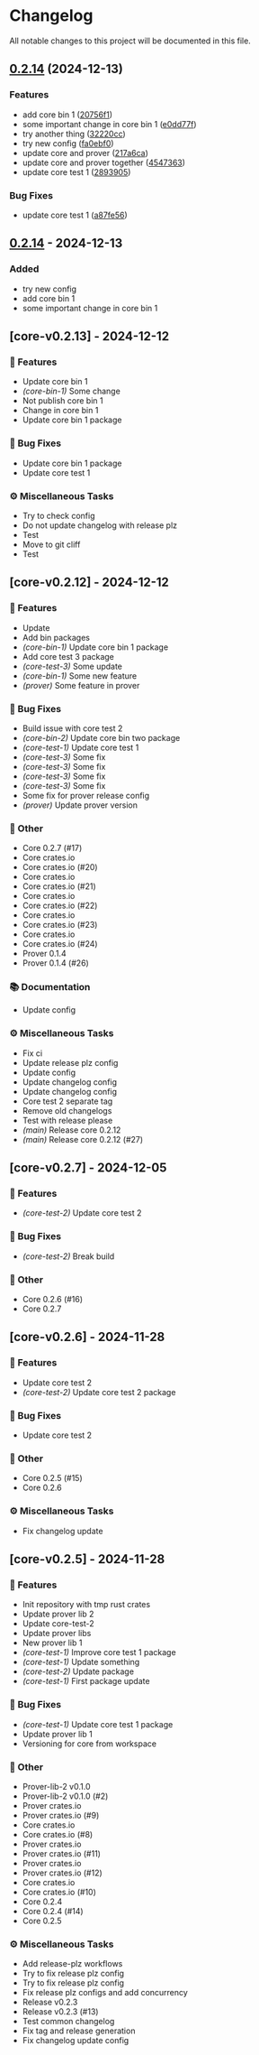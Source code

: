 # Changelog

All notable changes to this project will be documented in this file.

## [0.2.14](https://github.com/antonbaliasnikov/release-pls-plz/compare/core-v0.2.13...core-v0.2.14) (2024-12-13)


### Features

* add core bin 1 ([20756f1](https://github.com/antonbaliasnikov/release-pls-plz/commit/20756f100274a1b31324575a70828a4762627150))
* some important change in core bin 1 ([e0dd77f](https://github.com/antonbaliasnikov/release-pls-plz/commit/e0dd77fb6146bc064576d73a1fd4fdd326a7ed5c))
* try another thing ([32220cc](https://github.com/antonbaliasnikov/release-pls-plz/commit/32220cc17f7e1bee60ada823bd46c8aed0a97d08))
* try new config ([fa0ebf0](https://github.com/antonbaliasnikov/release-pls-plz/commit/fa0ebf0ebb91616fce8c6e80e8670653ce7d6517))
* update core and prover ([217a6ca](https://github.com/antonbaliasnikov/release-pls-plz/commit/217a6cafa4a9dc4e214c385bc934f9f6f8294d09))
* update core and prover together ([4547363](https://github.com/antonbaliasnikov/release-pls-plz/commit/45473630f419c1c6683147c7dcb242578486c68e))
* update core test 1 ([2893905](https://github.com/antonbaliasnikov/release-pls-plz/commit/2893905c48eb65c48c0b16f0a942403ca6c6a94b))


### Bug Fixes

* update core test 1 ([a87fe56](https://github.com/antonbaliasnikov/release-pls-plz/commit/a87fe562d9ea2b7da9a3764e4c6a8b8531f8cb93))

## [0.2.14](https://github.com/antonbaliasnikov/release-pls-plz/compare/core-v0.2.13...core-v0.2.14) - 2024-12-13

### Added

- try new config
- add core bin 1
- some important change in core bin 1

## [core-v0.2.13] - 2024-12-12

### 🚀 Features

- Update core bin 1
- *(core-bin-1)* Some change
- Not publish core bin 1
- Change in core bin 1
- Update core bin 1 package

### 🐛 Bug Fixes

- Update core bin 1 package
- Update core test 1

### ⚙️ Miscellaneous Tasks

- Try to check config
- Do not update changelog with release plz
- Test
- Move to git cliff
- Test

## [core-v0.2.12] - 2024-12-12

### 🚀 Features

- Update
- Add bin packages
- *(core-bin-1)* Update core bin 1 package
- Add core test 3 package
- *(core-test-3)* Some update
- *(core-bin-1)* Some new feature
- *(prover)* Some feature in prover

### 🐛 Bug Fixes

- Build issue with core test 2
- *(core-bin-2)* Update core bin two package
- *(core-test-1)* Update core test 1
- *(core-test-3)* Some fix
- *(core-test-3)* Some fix
- *(core-test-3)* Some fix
- *(core-test-3)* Some fix
- Some fix for prover release config
- *(prover)* Update prover version

### 💼 Other

- Core 0.2.7 (#17)
- Core crates.io
- Core crates.io (#20)
- Core crates.io
- Core crates.io (#21)
- Core crates.io
- Core crates.io (#22)
- Core crates.io
- Core crates.io (#23)
- Core crates.io
- Core crates.io (#24)
- Prover 0.1.4
- Prover 0.1.4 (#26)

### 📚 Documentation

- Update config

### ⚙️ Miscellaneous Tasks

- Fix ci
- Update release plz config
- Update config
- Update changelog config
- Update changelog config
- Core test 2 separate tag
- Remove old changelogs
- Test with release please
- *(main)* Release core 0.2.12
- *(main)* Release core 0.2.12 (#27)

## [core-v0.2.7] - 2024-12-05

### 🚀 Features

- *(core-test-2)* Update core test 2

### 🐛 Bug Fixes

- *(core-test-2)* Break build

### 💼 Other

- Core 0.2.6 (#16)
- Core 0.2.7

## [core-v0.2.6] - 2024-11-28

### 🚀 Features

- Update core test 2
- *(core-test-2)* Update core test 2 package

### 🐛 Bug Fixes

- Update core test 2

### 💼 Other

- Core 0.2.5 (#15)
- Core 0.2.6

### ⚙️ Miscellaneous Tasks

- Fix changelog update

## [core-v0.2.5] - 2024-11-28

### 🚀 Features

- Init repository with tmp rust crates
- Update prover lib 2
- Update core-test-2
- Update prover libs
- New prover lib 1
- *(core-test-1)* Improve core test 1 package
- *(core-test-1)* Update something
- *(core-test-2)* Update package
- *(core-test-1)* First package update

### 🐛 Bug Fixes

- *(core-test-1)* Update core test 1 package
- Update prover lib 1
- Versioning for core from workspace

### 💼 Other

- Prover-lib-2 v0.1.0
- Prover-lib-2 v0.1.0 (#2)
- Prover crates.io
- Prover crates.io (#9)
- Core crates.io
- Core crates.io (#8)
- Prover crates.io
- Prover crates.io (#11)
- Prover crates.io
- Prover crates.io (#12)
- Core crates.io
- Core crates.io (#10)
- Core 0.2.4
- Core 0.2.4 (#14)
- Core 0.2.5

### ⚙️ Miscellaneous Tasks

- Add release-plz workflows
- Try to fix release plz config
- Try to fix release plz config
- Fix release plz configs and add concurrency
- Release v0.2.3
- Release v0.2.3 (#13)
- Test common changelog
- Fix tag and release generation
- Fix changelog update config

<!-- generated by git-cliff -->
